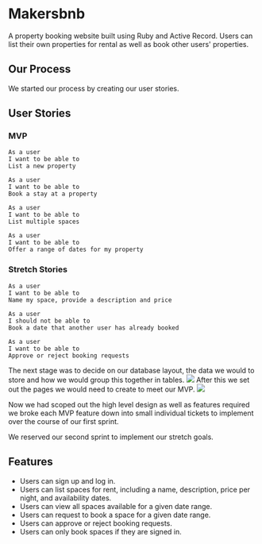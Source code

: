 # Makersbnb

A property booking website built using Ruby and Active Record. Users can list their own properties for rental as well as book other users' properties.

## Our Process

We started our process by creating our user stories.

## User Stories

### MVP

```
As a user
I want to be able to
List a new property

As a user
I want to be able to
Book a stay at a property

As a user
I want to be able to
List multiple spaces

As a user
I want to be able to
Offer a range of dates for my property
```

### Stretch Stories

```
As a user
I want to be able to
Name my space, provide a description and price

As a user
I should not be able to
Book a date that another user has already booked

As a user
I want to be able to
Approve or reject booking requests
```

The next stage was to decide on our database layout, the data we would to store and how we would group this together in tables.
![](./images/database-plan.png)
After this we set out the pages we would need to create to meet our MVP.
![](./images/mvp-wireframe.png)

Now we had scoped out the high level design as well as features required we broke each MVP feature down into small individual tickets to implement over the course of our first sprint.

We reserved our second sprint to implement our stretch goals.

## Features

- Users can sign up and log in.
- Users can list spaces for rent, including a name, description, price per night, and availability dates.
- Users can view all spaces available for a given date range.
- Users can request to book a space for a given date range.
- Users can approve or reject booking requests.
- Users can only book spaces if they are signed in.
